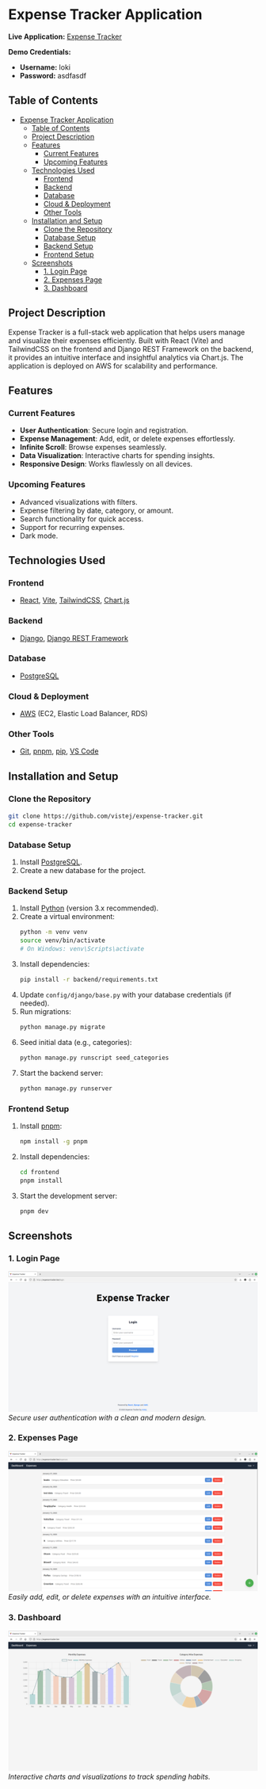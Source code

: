 # Expense Tracker Application

**Live Application:** [Expense Tracker](https://expense-tracker.live/)

**Demo Credentials:**  
- **Username:** loki 
- **Password:** asdfasdf  

## Table of Contents
- [Expense Tracker Application](#expense-tracker-application)
  - [Table of Contents](#table-of-contents)
  - [Project Description](#project-description)
  - [Features](#features)
    - [Current Features](#current-features)
    - [Upcoming Features](#upcoming-features)
  - [Technologies Used](#technologies-used)
    - [Frontend](#frontend)
    - [Backend](#backend)
    - [Database](#database)
    - [Cloud \& Deployment](#cloud--deployment)
    - [Other Tools](#other-tools)
  - [Installation and Setup](#installation-and-setup)
    - [Clone the Repository](#clone-the-repository)
    - [Database Setup](#database-setup)
    - [Backend Setup](#backend-setup)
    - [Frontend Setup](#frontend-setup)
  - [Screenshots](#screenshots)
    - [1. Login Page](#1-login-page)
    - [2. Expenses Page](#2-expenses-page)
    - [3. Dashboard](#3-dashboard)

## Project Description
Expense Tracker is a full-stack web application that helps users manage and visualize their expenses efficiently. Built with React (Vite) and TailwindCSS on the frontend and Django REST Framework on the backend, it provides an intuitive interface and insightful analytics via Chart.js. The application is deployed on AWS for scalability and performance.

## Features

### Current Features
- **User Authentication**: Secure login and registration.
- **Expense Management**: Add, edit, or delete expenses effortlessly.
- **Infinite Scroll**: Browse expenses seamlessly.
- **Data Visualization**: Interactive charts for spending insights.
- **Responsive Design**: Works flawlessly on all devices.

### Upcoming Features
- Advanced visualizations with filters.
- Expense filtering by date, category, or amount.
- Search functionality for quick access.
- Support for recurring expenses.
- Dark mode.

## Technologies Used

### Frontend
- [React](https://reactjs.org/), [Vite](https://vitejs.dev/), [TailwindCSS](https://tailwindcss.com/), [Chart.js](https://www.chartjs.org/)

### Backend
- [Django](https://www.djangoproject.com/), [Django REST Framework](https://www.django-rest-framework.org/)

### Database
- [PostgreSQL](https://www.postgresql.org/)

### Cloud & Deployment
- [AWS](https://aws.amazon.com/) (EC2, Elastic Load Balancer, RDS)

### Other Tools
- [Git](https://git-scm.com/), [pnpm](https://pnpm.io/), [pip](https://pypi.org/project/pip/), [VS Code](https://code.visualstudio.com/)


## Installation and Setup

### Clone the Repository
```bash
git clone https://github.com/vistej/expense-tracker.git
cd expense-tracker
```

### Database Setup
1. Install [PostgreSQL](https://www.postgresql.org/download/).
2. Create a new database for the project.

### Backend Setup
1. Install [Python](https://www.python.org/downloads/) (version 3.x recommended).
2. Create a virtual environment:
   ```bash
   python -m venv venv
   source venv/bin/activate  
   # On Windows: venv\Scripts\activate
   ```
3. Install dependencies:
   ```bash
   pip install -r backend/requirements.txt
   ```
4. Update `config/django/base.py` with your database credentials (if needed).
5. Run migrations:
   ```bash
   python manage.py migrate
   ```
6. Seed initial data (e.g., categories):
   ```bash
   python manage.py runscript seed_categories
   ```
7. Start the backend server:
   ```bash
   python manage.py runserver
   ```

### Frontend Setup
1. Install [pnpm](https://pnpm.io/installation):
   ```bash
   npm install -g pnpm
   ```
2. Install dependencies:
   ```bash
   cd frontend
   pnpm install
   ```
3. Start the development server:
   ```bash
   pnpm dev
   ```


## Screenshots

### 1. Login Page
![Login Page](/assets/login.png)  
*Secure user authentication with a clean and modern design.*

### 2. Expenses Page
![Expenses Page](/assets/expenses.png)  
*Easily add, edit, or delete expenses with an intuitive interface.*

### 3. Dashboard
![Dashboard](/assets/dashboard.png)  
*Interactive charts and visualizations to track spending habits.*